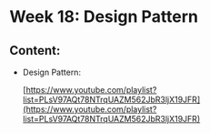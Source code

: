 # Week 18: Design Pattern

## Content:

- Design Pattern:
    
    [https://www.youtube.com/playlist?list=PLsV97AQt78NTrqUAZM562JbR3ljX19JFR](https://www.youtube.com/playlist?list=PLsV97AQt78NTrqUAZM562JbR3ljX19JFR)
    

